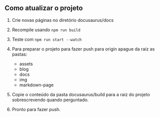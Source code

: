 ## Como atualizar o projeto
1. Crie novas páginas no diretório docusaurus/docs

2. Recompile usando ```npm run build```

4. Teste com ```npm run start --watch```

3. Para preparar o projeto para fazer push para origin apague da raiz as pastas:
   - assets
   - blog
   - docs
   - img
   - markdown-page

4. Copie o conteúdo da pasta docusaurus/build para a raiz do projeto sobrescrevendo quando perguntado.

5. Pronto para fazer push.
